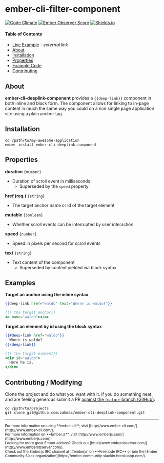 # ember-cli-filter-component

[![Code Climate](https://codeclimate.com/github/zakmac/ember-cli-deeplink-component/badges/gpa.svg)](https://codeclimate.com/github/zakmac/ember-cli-deeplink-component)
[![Ember Observer Score](http://emberobserver.com/badges/ember-cli-deeplink-component.svg)](http://emberobserver.com/addons/ember-cli-deeplink-component)
[![Shields.io](https://img.shields.io/badge/tests-38%2F38-brightgreen.svg)](http://shields.io)

#### Table of Contents

- [Live Example](http://www.zakmac.com/ember-demos/deeplink-component) _- external link_
- <a href="#user-content-about">About</a>
- <a href="#user-content-installation">Installation</a>
- <a href="#user-content-properties">Properties</a>
- <a href="#user-content-examples">Example Code</a>
- <a href="#user-content-contributing-modifying">Contributing</a>

## About

<strong>ember-cli-deeplink-component</strong> provides a <code>{{deep-link}}</code> component in both inline and block form. The component allows for linking to in-page content in much the same way you could on a non single page application site using a plain anchor tag.

## Installation

```shell
cd /path/to/my-awesome-application
ember install ember-cli-deeplink-component
```

## Properties

**duration** `{number}`
- Duration of scroll event in milliseconds
  - Superseded by the `speed` property

**href (req.)** `{string}`
- The target anchor name or id of the target element

**mutable** `{boolean}`
- Whether scroll events can be interrupted by user interaction

**speed** `{number}`
- Speed in pixels per second for scroll events

**text** `{string}`
- Text content of the component
  - Superseded by content yielded via block syntax

## Examples

**Target an anchor using the inline syntax**
```handlebars
{{deep-link href="waldo" text="Where is waldo?"}}

{{! the target anchor}}
<a name="waldo"></a>
```

**Target an element by id using the block syntax**
```handlebars
{{#deep-link href="waldo"}}
  Where is waldo?
{{/deep-link}}

{{! the target element}}
<div id="waldo">
  Here he is.
</div>
```

## Contributing / Modifying

Clone the project and do what you want with it. If you do something neat and are feeling generous submit a PR [against the `feature` branch (GitHub)](https://github.com/zakmac/ember-cli-deeplink-component/tree/feature)**.**

```shell
cd /path/to/projects
git clone git@github.com:zakmac/ember-cli-deeplink-component.git
```

---
<small>
For more information on using **ember-cli**, visit [http://www.ember-cli.com/](http://www.ember-cli.com/).<br>
For more information on **Ember.js**, visit [http://www.emberjs.com/](http://www.emberjs.com/).<br>
Looking for more great Ember addons? Check out [http://www.emberobserver.com/](http://www.emberobserver.com/).<br>
Check out the Ember.js IRC channel at `#emberjs` on **Freenode IRC** or join the [Ember Community Slack organization](https://ember-community-slackin.herokuapp.com/).
</small>
